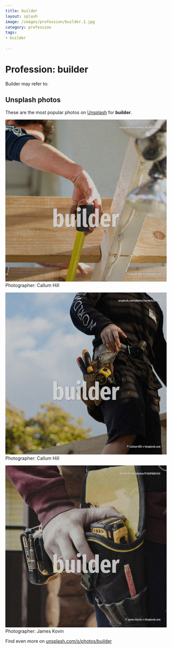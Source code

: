 ```yaml
---
title: builder
layout: splash
image: /images/profession/builder.1.jpg
category: profession
tags:
- builder

---
```

# Profession: builder

Builder may refer to:

 
## Unsplash photos
These are the most popular photos on [Unsplash](https://unsplash.com) for **builder**.
 
![builder](/images/profession/builder.1.jpg)
Photographer:  Callum Hill
 
![builder](/images/profession/builder.2.jpg)
Photographer:  Callum Hill
 
![builder](/images/profession/builder.3.jpg)
Photographer:  James Kovin
 
Find even more on [unsplash.com/s/photos/builder](https://unsplash.com/s/photos/builder)
 
